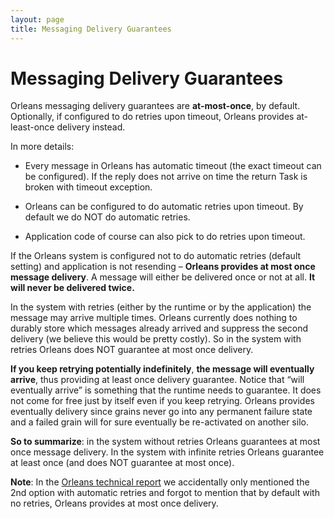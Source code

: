 ```yaml
---
layout: page
title: Messaging Delivery Guarantees
---
```


# Messaging Delivery Guarantees

Orleans messaging delivery guarantees are **at-most-once**, by default.
Optionally, if configured to do retries upon timeout, Orleans provides at-least-once deliv­ery instead.

In more details:

* Every message in Orleans has automatic timeout (the exact timeout can be configured). If the reply does not arrive on time the return Task is broken with timeout exception.

* Orleans can be configured to do automatic retries upon timeout. By default we do NOT do automatic retries.

* Application code of course can also pick to do retries upon timeout.

If the Orleans system is configured not to do automatic retries (default setting) and application is not resending – **Orleans provides at most once message delivery**. A message will either be delivered once or not at all. **It will never be delivered twice.**

In the system with retries (either by the runtime or by the application) the message may arrive multiple times. Orleans currently does nothing to durably store which messages already arrived and suppress the second delivery (we believe this would be pretty costly). So in the system with retries Orleans does NOT guarantee at most once delivery.

**If you keep retrying potentially indefinitely**, **the message will eventually arrive**, thus providing at least once delivery guarantee. Notice that “will eventually arrive” is something that the runtime needs to guarantee. It does not come for free just by itself even if you keep retrying. Orleans provides eventually delivery since grains never go into any permanent failure state and a failed grain will for sure eventually be re-activated on another silo.

**So to summarize**: in the system without retries Orleans guarantees at most once message delivery. In the system with infinite retries Orleans guarantee at least once (and does NOT guarantee at most once).


**Note**:
In the [Orleans technical report](http://research.microsoft.com/pubs/210931/Orleans-MSR-TR-2014-41.pdf) we accidentally only mentioned the 2nd option with automatic retries and forgot to mention that by default with no retries, Orleans provides at most once delivery.
